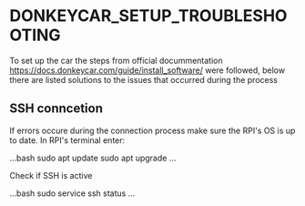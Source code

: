 # DONKEYCAR_SETUP_TROUBLESHOOTING

To set up the car the steps from official docummentation https://docs.donkeycar.com/guide/install_software/ were followed, below there are listed solutions 
to the issues that occurred during the process

## SSH conncetion 

If errors occure during the connection process make sure the RPI's OS is up to date. In RPI's terminal enter:

...bash
sudo apt update
sudo apt upgrade
...

Check if SSH is active 

...bash
sudo service ssh status
...



